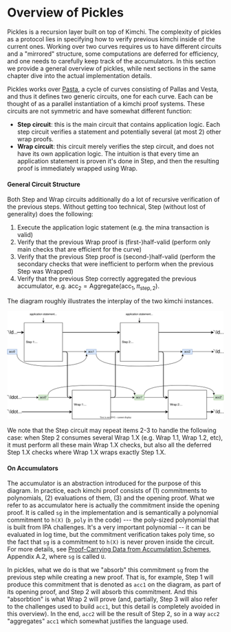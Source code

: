 # Overview of Pickles

Pickles is a recursion layer built on top of Kimchi. The complexity of pickles as a protocol lies in specifying how to verify previous kimchi inside of the current ones. Working over two curves requires us to have different circuits and a "mirrored" structure, some computations are deferred for efficiency, and one needs to carefully keep track of the accumulators. In this section we provide a general overview of pickles, while next sections in the same chapter dive into the actual implementation details.

Pickles works over [Pasta](../specs/pasta.md), a cycle of curves consisting of Pallas and Vesta, and thus it defines two generic circuits, one for each curve. Each can be thought of as a parallel instantiation of a kimchi proof systems. These circuits are not symmetric and have somewhat different function:
- **Step circuit**: this is the main circuit that contains application logic. Each step circuit verifies a statement and potentially several (at most 2) other wrap proofs.
- **Wrap circuit**: this circuit merely verifies the step circuit, and does not have its own application logic. The intuition is that every time an application statement is proven it's done in Step, and then the resulting proof is immediately wrapped using Wrap.


#### General Circuit Structure

Both Step and Wrap circuits additionally do a lot of recursive verification of the previous steps. Without getting too technical, Step (without lost of generality) does the following:
1. Execute the application logic statement (e.g. the mina transaction is valid)
2. Verify that the previous Wrap proof is (first-)half-valid (perform only main checks that are efficient for the curve)
3. Verify that the previous Step proof is (second-)half-valid (perform the secondary checks that were inefficient to perform when the previous Step was Wrapped)
4. Verify that the previous Step correctly aggregated the previous accumulator, e.g. $\mathsf{acc}_2 = \mathsf{Aggregate}(\mathsf{acc}_1, \pi_{\mathsf{step},2})$.

The diagram roughly illustrates the interplay of the two kimchi instances.

![Overview](./pickles_structure_overview.svg)


We note that the Step circuit may repeat items 2-3 to handle the following case: when Step 2 consumes several Wrap 1.X (e.g. Wrap 1.1, Wrap 1.2, etc), it must perform all these main Wrap 1.X checks, but also all the deferred Step 1.X checks where Wrap 1.X wraps exactly Step 1.X.


#### On Accumulators

The accumulator is an abstraction introduced for the purpose of this diagram. In practice, each kimchi proof consists of (1) commitments to polynomials, (2) evaluations of them, (3) and the opening proof. What we refer to as accumulator here is actually the commitment inside the opening proof. It is called `sg` in the implementation and is semantically a polynomial commitment to `h(X)` (`b_poly` in the code) --- the poly-sized polynomial that is built from IPA challenges. It's a very important polynomial -- it can be evaluated in log time, but the commitment verification takes poly time, so the fact that `sg` is a commitment to `h(X)` is never proven inside the circuit. For more details, see [Proof-Carrying Data from Accumulation Schemes](https://eprint.iacr.org/2020/499.pdf), Appendix A.2, where `sg` is called `U`.

In pickles, what we do is that we "absorb" this commitment `sg` from the previous step while creating a new proof. That is, for example, Step 1 will produce this commitment that is denoted as `acc1` on the diagram, as part of its opening proof, and Step 2 will absorb this commitment. And this "absorbtion" is what Wrap 2 will prove (and, partially, Step 3 will also refer to the challenges used to build `acc1`, but this detail is completely avoided in this overview). In the end, `acc2` will be the result of Step 2, so in a way `acc2` "aggregates" `acc1` which somewhat justifies the language used.

